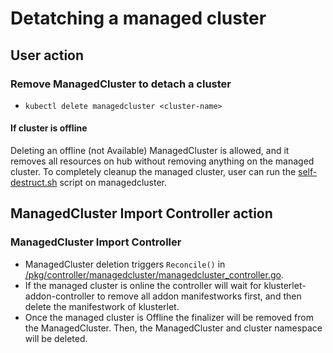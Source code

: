 [comment]: # ( Copyright Contributors to the Open Cluster Management project )

# Detatching a managed cluster

## User action

### Remove ManagedCluster to detach a cluster

- `kubectl delete managedcluster <cluster-name>`

#### If cluster is offline

Deleting an offline (not Available) ManagedCluster is allowed, and it removes all resources on hub without removing anything on the managed cluster. To completely cleanup the managed cluster, user can run the [self-destruct.sh](https://github.com/open-cluster-management/klusterlet-addon-controller/blob/master/hack/self-destruct.sh) script on managedcluster.

## ManagedCluster Import Controller action

###  ManagedCluster Import Controller

- ManagedCluster deletion triggers `Reconcile()` in [/pkg/controller/managedcluster/managedcluster_controller.go](https://github.com/open-cluster-management/managedcluster-import-controller/blob/master/pkg/controller/managedcluster/managedcluster_controller.go).
- If the managed cluster is online the controller will wait for klusterlet-addon-controller to remove all addon manifestworks first, and then delete the manifestwork of klusterlet.
- Once the managed cluster is Offline the finalizer will be removed from the ManagedCluster. Then, the ManagedCluster and cluster namespace will be deleted.
